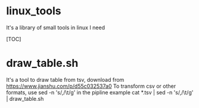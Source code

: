 # linux_tools
It's a library of small tools in linux I need

[TOC]
# draw_table.sh
It's a tool to draw table from tsv, download from https://www.jianshu.com/p/d55c032537a0
To transform csv or other formats, use sed -n 's/,/\t/g' in the pipline
example
cat *.tsv |  sed -n 's/,/\t/g' |  draw_table.sh
